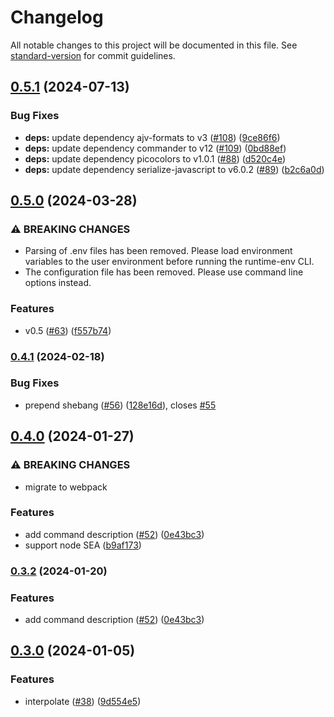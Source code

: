 # Changelog

All notable changes to this project will be documented in this file. See [standard-version](https://github.com/conventional-changelog/standard-version) for commit guidelines.

## [0.5.1](https://github.com/runtime-env/runtime-env/compare/cli0.5.0...cli0.5.1) (2024-07-13)


### Bug Fixes

* **deps:** update dependency ajv-formats to v3 ([#108](https://github.com/runtime-env/runtime-env/issues/108)) ([9ce86f6](https://github.com/runtime-env/runtime-env/commit/9ce86f6d3d407a48f0ecae7565f64835385e3dfc))
* **deps:** update dependency commander to v12 ([#109](https://github.com/runtime-env/runtime-env/issues/109)) ([0bd88ef](https://github.com/runtime-env/runtime-env/commit/0bd88effb88b8adf73dae96952dac75d72af544c))
* **deps:** update dependency picocolors to v1.0.1 ([#88](https://github.com/runtime-env/runtime-env/issues/88)) ([d520c4e](https://github.com/runtime-env/runtime-env/commit/d520c4e467f792be62cd5949364808f2fe0ad615))
* **deps:** update dependency serialize-javascript to v6.0.2 ([#89](https://github.com/runtime-env/runtime-env/issues/89)) ([b2c6a0d](https://github.com/runtime-env/runtime-env/commit/b2c6a0d16b2de5d01d9edaaa9fc36be2619e1ca1))

## [0.5.0](https://github.com/runtime-env/runtime-env/compare/cli0.4.1...cli0.5.0) (2024-03-28)


### ⚠ BREAKING CHANGES

* Parsing of .env files has been removed. Please load environment variables to the user environment before running the runtime-env CLI.
* The configuration file has been removed. Please use command line options instead.

### Features

* v0.5 ([#63](https://github.com/runtime-env/runtime-env/issues/63)) ([f557b74](https://github.com/runtime-env/runtime-env/commit/f557b748dd2e45346e06bd8927f1f8836887d156))

### [0.4.1](https://github.com/runtime-env/runtime-env/compare/cli0.4.0...cli0.4.1) (2024-02-18)


### Bug Fixes

* prepend shebang ([#56](https://github.com/runtime-env/runtime-env/issues/56)) ([128e16d](https://github.com/runtime-env/runtime-env/commit/128e16dabb602a26c15ddddfb2eac5b80ea74e83)), closes [#55](https://github.com/runtime-env/runtime-env/issues/55)

## [0.4.0](https://github.com/runtime-env/runtime-env/compare/cli0.3.1...cli0.4.0) (2024-01-27)


### ⚠ BREAKING CHANGES

* migrate to webpack

### Features

* add command description ([#52](https://github.com/runtime-env/runtime-env/issues/52)) ([0e43bc3](https://github.com/runtime-env/runtime-env/commit/0e43bc33ef3e92e574b6a588168569f9d39d2dd4))
* support node SEA ([b9af173](https://github.com/runtime-env/runtime-env/commit/b9af173f90558a1b4bbf59b096c3bf1d6213698c))

### [0.3.2](https://github.com/runtime-env/runtime-env/compare/cli0.3.1...cli0.3.2) (2024-01-20)


### Features

* add command description ([#52](https://github.com/runtime-env/runtime-env/issues/52)) ([0e43bc3](https://github.com/runtime-env/runtime-env/commit/0e43bc33ef3e92e574b6a588168569f9d39d2dd4))

## [0.3.0](https://github.com/runtime-env/runtime-env/compare/cli0.2.3...cli0.3.0) (2024-01-05)


### Features

* interpolate ([#38](https://github.com/runtime-env/runtime-env/issues/38)) ([9d554e5](https://github.com/runtime-env/runtime-env/commit/9d554e5dd1d599329356d76c5fedc43ad81d939e))

